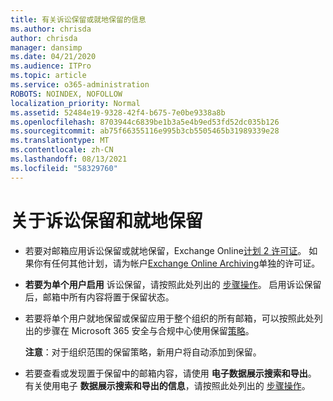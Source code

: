 ```yaml
---
title: 有关诉讼保留或就地保留的信息
ms.author: chrisda
author: chrisda
manager: dansimp
ms.date: 04/21/2020
ms.audience: ITPro
ms.topic: article
ms.service: o365-administration
ROBOTS: NOINDEX, NOFOLLOW
localization_priority: Normal
ms.assetid: 52484e19-9328-42f4-b675-7e0be9338a8b
ms.openlocfilehash: 8703944c6839be1b3a5e4b9ed53fd52dc035b126
ms.sourcegitcommit: ab75f66355116e995b3cb5505465b31989339e28
ms.translationtype: MT
ms.contentlocale: zh-CN
ms.lasthandoff: 08/13/2021
ms.locfileid: "58329760"
---
```

# <a name="about-litigation-holds-and-in-place-holds"></a>关于诉讼保留和就地保留

- 若要对邮箱应用诉讼保留或就地保留，Exchange Online[计划 2 许可证](https://docs.microsoft.com/office365/servicedescriptions/office-365-platform-service-description/office-365-plan-options)。 如果你有任何其他计划，请为帐户[Exchange Online Archiving](https://docs.microsoft.com/office365/servicedescriptions/exchange-online-archiving-service-description/exchange-online-archiving-service-description)单独的许可证。 
    
- **若要为单个用户启用** 诉讼保留，请按照此处列出的 [步骤操作](https://docs.microsoft.com/microsoft-365/compliance/create-a-litigation-hold?view=o365-worldwide#place-a-mailbox-on-litigation-hold)。 启用诉讼保留后，邮箱中所有内容将置于保留状态。
    
- 若要将单个用户就地保留或保留应用于整个组织的所有邮箱，可以按照此处列出的步骤在 Microsoft 365 安全与合规中心使用保留[策略](https://docs.microsoft.com/microsoft-365/compliance/retention-policies)。
    
    **注意**：对于组织范围的保留策略，新用户将自动添加到保留。 
  
- 若要查看或发现置于保留中的邮箱内容，请使用 **电子数据展示搜索和导出**。 有关使用电子 **数据展示搜索和导出的信息**，请按照此处列出的 [步骤操作](https://docs.microsoft.com/microsoft-365/compliance/export-search-results)。
    

